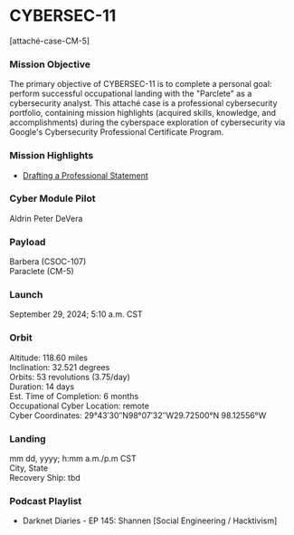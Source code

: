 # CYBERSEC-11
[attaché-case-CM-5]

### Mission Objective
The primary objective of CYBERSEC-11 is to complete a personal goal: perform successful occupational landing with the "Parclete" as a cybersecurity analyst.  This attaché case is a professional cybersecurity portfolio, containing mission highlights (acquired skills, knowledge, and accomplishments) during the cyberspace exploration of cybersecurity via Google's Cybersecurity Professional Certificate Program.

### Mission Highlights
- <a href="drafting-professional-statement.md" target="_blank">Drafting a Professional Statement</a>
### Cyber Module Pilot
Aldrin Peter DeVera
### Payload
Barbera (CSOC-107)<br>
Paraclete (CM-5)


### Launch
September 29, 2024; 5:10 a.m. CST

### Orbit
Altitude: 118.60 miles<br>
Inclination: 32.521 degrees<br>
Orbits: 53 revolutions (3.75/day) <br>
Duration: 14 days <br>
Est. Time of Completion: 6 months <br>
Occupational Cyber Location: remote <br>
Cyber Coordinates: 29°43′30″N98°07′32″W29.72500°N 98.12556°W

### Landing
mm dd, yyyy; h:mm a.m./p.m CST <br>
City, State <br>
Recovery Ship: tbd

### Podcast Playlist
- Darknet Diaries - EP 145: Shannen [Social Engineering / Hacktivism]


